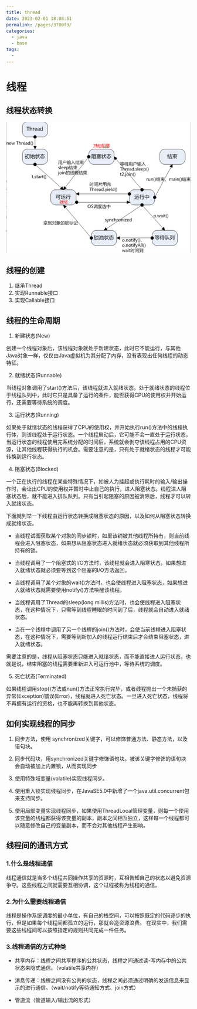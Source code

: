 ```yaml
---
title: thread
date: 2023-02-01 18:08:51
permalink: /pages/3700f3/
categories:
  - java
  - base
tags:
  - 
---
```

# 线程

## 线程状态转换

![](./img/thread/2022-06-05-09-30-02.png)

## 线程的创建
1. 继承Thread
2. 实现Runnable接口
3. 实现Callable接口

## 线程的生命周期
1. 新建状态(New)

创建一个线程对象后，该线程对象就处于新建状态，此时它不能运行，与其他Java对象一样，仅仅由Java虚拟机为其分配了内存，没有表现出任何线程的动态特征。

2. 就绪状态(Runnable)

当线程对象调用了start()方法后，该线程就进入就绪状态。处于就绪状态的线程位于线程队列中，此时它只是具备了运行的条件，能否获得CPU的使用权并开始运行，还需要等待系统的调度。

3. 运行状态(Running)

如果处于就绪状态的线程获得了CPU的使用权，并开始执行run()方法中的线程执行体，则该线程处于运行状态。一个线程启动后，它可能不会一直处于运行状态，当运行状态的线程使用完系统分配的时间后，系统就会剥夺该线程占用的CPU资源，让其他线程获得执行的机会。需要注意的是，只有处于就绪状态的线程才可能转换到运行状态。

4. 阻塞状态(Blocked)

一个正在执行的线程在某些特殊情况下，如被人为挂起或执行耗时的输入/输出操作时，会让出CPU的使用权并暂时中止自己的执行，进人阻塞状态。线程进人阻塞状态后，就不能进入排队队列。只有当引起阻塞的原因被消除后，线程才可以转入就绪状态。

下面就列举一下线程由运行状态转换成阻塞状态的原因，以及如何从阻塞状态转换成就绪状态。

* 当线程试图获取某个对象的同步锁时，如里该销被其他线程所持有，则当前线程会进入阻塞状态，如果想从阻塞状态进入就绪状态就必须获取到其他线程所持有的锁。

* 当线程调用了一个阻塞式的I/O方法时，该线程就会进入阻寒状态，如果想进入就绪状态就必须要等到这个阻塞的I/O方法返回。

* 当线程调用了某个对象的wait()方法时，也会使线程进入阻塞状态，如果想进入就绪状态就需要使用notify()方法唤醒该线程。

* 当线程调用了Thread的sleep(long millis)方法时，也会使线程进入阻塞状态，在这种情况下，只需等到线程睡眠的时间到了后，线程就会自动进入就绪状态。

* 当在一个线程中调用了另一个线程的join()方法时，会使当前线程进入阻塞状态，在这种情况下，需要等到新加入的线程运行结束后才会结束阻塞状态，进入就绪状态。

需要注意的是，线程从阻塞状态只能进入就绪状态，而不能直接进人运行状态，也就是说，结束阻塞的线程需要重新进入可运行池中，等待系统的调度。

5. 死亡状态(Terminated)

如果线程调用stop()方法或nun()方法正常执行完毕，或者线程抛出一个未捕获的异常(Exception)错误(Error)，线程就进入死亡状态。一旦进入死亡状态，线程将不再拥有运行的资格，也不能再转换到其他状态。


## 如何实现线程的同步
1. 同步方法，使用 synchronized关键字，可以修饰普通方法、静态方法，以及语句块。

2. 同步代码块，用synchronized关键字修饰语句块。被该关键字修饰的语句块会自动被加上内置锁，从而实现同步

3. 使用特殊域变量(volatile)实现线程同步。

4. 使用重入锁实现线程同步，在JavaSE5.0中新增了一个java.util.concurrent包来支持同步。

5. 使用局部变量实现线程同步，如果使用ThreadLocal管理变量，则每一个使用该变量的线程都获得该变量的副本，副本之间相互独立，这样每一个线程都可以随意修改自己的变量副本，而不会对其他线程产生影响。  

## 线程间的通讯方式
### 1.什么是线程通信
线程通信就是当多个线程共同操作共享的资源时，互相告知自己的状态以避免资源争夺。这些线程之间就需要互相协调，这个过程被称为线程的通信。
### 2.为什么需要线程通信
线程是操作系统调度的最小单位，有自己的栈空间，可以按照既定的代码逐步的执行，但是如果每个线程间都孤立的运行，那就会造资源浪费。
在现实中，我们需要这些线程间可以按照指定的规则共同完成一件任务。

### 3.线程通信的方式种类
* 共享内存：线程之间共享程序的公共状态，线程之间通过读-写内存中的公共状态来隐式通信。（volatile共享内存）

* 消息传递：线程之间没有公共的状态，线程之间必须通过明确的发送信息来显示的进行通信。（wait/notify等待通知方式、join方式）

* 管道流（管道输入/输出流的形式）

